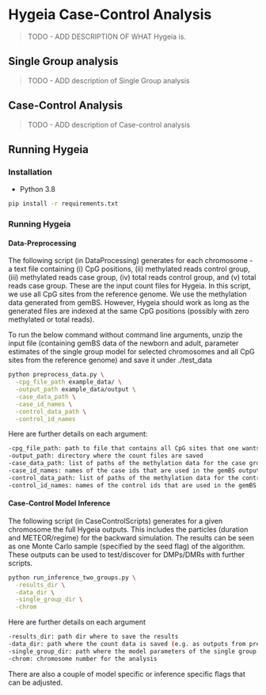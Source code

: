 # Hygeia Case-Control Analysis

>TODO - ADD DESCRIPTION OF WHAT Hygeia is.

## Single Group analysis

> TODO - ADD description of Single Group analysis

## Case-Control Analysis

>TODO - ADD description of Case-control analysis

## Running Hygeia

### Installation

* Python 3.8

```bash
pip install -r requirements.txt
```

### Running Hygeia

#### Data-Preprocessing

The following script (in DataProcessing) generates for each chromosome - a text file containing (i) CpG positions, (ii) methylated reads control group, (iii) methylated reads case group, (iv) total reads control group, and (v) total reads case group.
These are the input count files for Hygeia. In this script, we use all CpG sites from the reference genome.
We use the methylation data generated from gemBS.
However, Hygeia should work as long as the generated files are indexed at the same CpG positions (possibly with zero methylated or total reads).

To run the below command without command line arguments, unzip the input file (containing gemBS data of the newborn and adult, parameter estimates of the single group model for selected chromosomes and all CpG sites from the reference genome) and save it under ./test_data

```bash
python preprocess_data.py \
  -cpg_file_path example_data/ \
  -output_path example_data/output \
  -case_data_path \
  -case_id_names \
  -control_data_path \
  -control_id_names
```

Here are further details on each argument:

```bash
-cpg_file_path: path to file that contains all CpG sites that one wants to use (will be imputed if missing in methylation count files). File should be tab separated.
-output_path: directory where the count files are saved
-case_data_path: list of paths of the methylation data for the case group as generated by gemBS.
-case_id_names: names of the case ids that are used in the gemBS output files
-control_data_path: list of paths of the methylation data for the control group as generated by gemBS.
-control_id_names: names of the control ids that are used in the gemBS output files
```

#### Case-Control Model Inference

The following script (in CaseControlScripts) generates for a given chromosome the full Hygeia outputs.
This includes the particles (duration and METEOR/regime) for the backward simulation.
The results can be seen as one Monte Carlo sample (specified by the seed flag) of the algorithm.
These outputs can be used to test/discover for DMPs/DMRs with further scripts.

```bash
python run_inference_two_groups.py \
  -results_dir \
  -data_dir \
  -single_group_dir \
  -chrom
```

Here are further details on each argument

```bash
-results_dir: path dir where to save the results
-data_dir: path where the count data is saved (e.g. as outputs from preprocess_data.py)
-single_group_dir: path where the model parameters of the single group model are saved 
-chrom: chromosome number for the analysis
```

There are also a couple of model specific or inference specific flags that can be adjusted.